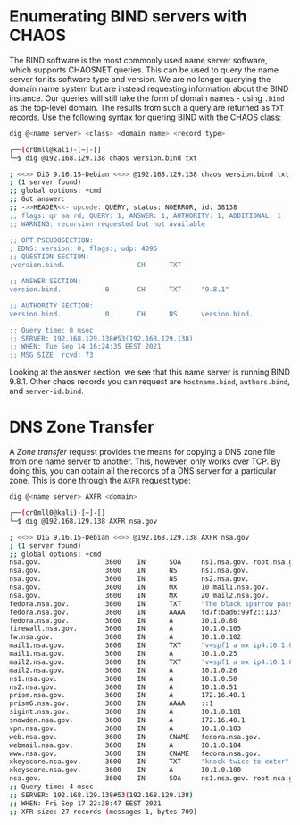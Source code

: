 # Enumerating BIND servers with CHAOS
The BIND software is the most commonly used name server software, which supports CHAOSNET queries. This can be used to query the name server for its software type and version. We are no longer querying the domain name system but are instead requesting information about the BIND instance. Our queries will still take the form of domain names - using `.bind` as the top-level domain. The results from such a query are returned as `TXT` records. Use the following syntax for quering BIND with the CHAOS class:
```bash
dig @<name server> <class> <domain name> <record type>
```
```bash
┌──(cr0mll@kali)-[~]-[]
└─$ dig @192.168.129.138 chaos version.bind txt 

; <<>> DiG 9.16.15-Debian <<>> @192.168.129.138 chaos version.bind txt
; (1 server found)
;; global options: +cmd
;; Got answer:
;; ->>HEADER<<- opcode: QUERY, status: NOERROR, id: 38138
;; flags: qr aa rd; QUERY: 1, ANSWER: 1, AUTHORITY: 1, ADDITIONAL: 1
;; WARNING: recursion requested but not available

;; OPT PSEUDOSECTION:
; EDNS: version: 0, flags:; udp: 4096
;; QUESTION SECTION:
;version.bind.                  CH      TXT

;; ANSWER SECTION:
version.bind.           0       CH      TXT     "9.8.1"

;; AUTHORITY SECTION:
version.bind.           0       CH      NS      version.bind.

;; Query time: 0 msec
;; SERVER: 192.168.129.138#53(192.168.129.138)
;; WHEN: Tue Sep 14 16:24:35 EEST 2021
;; MSG SIZE  rcvd: 73
```
Looking at the answer section, we see that this name server is running BIND 9.8.1. Other chaos records you can request are `hostname.bind`, `authors.bind`, and `server-id.bind`.

# DNS Zone Transfer
A *Zone transfer* request provides the means for copying a DNS zone file from one name server to another. This, however, only works over TCP. By doing this, you can obtain all the records of a DNS server for a particular zone. This is done through the `AXFR` request type:
```bash
dig @<name server> AXFR <domain>
```
```bash
┌──(cr0mll0@kali)-[~]-[]
└─$ dig @192.168.129.138 AXFR nsa.gov 

; <<>> DiG 9.16.15-Debian <<>> @192.168.129.138 AXFR nsa.gov
; (1 server found)
;; global options: +cmd
nsa.gov.                3600    IN      SOA     ns1.nsa.gov. root.nsa.gov. 2007010401 3600 600 86400 600
nsa.gov.                3600    IN      NS      ns1.nsa.gov.
nsa.gov.                3600    IN      NS      ns2.nsa.gov.
nsa.gov.                3600    IN      MX      10 mail1.nsa.gov.
nsa.gov.                3600    IN      MX      20 mail2.nsa.gov.
fedora.nsa.gov.         3600    IN      TXT     "The black sparrow password"
fedora.nsa.gov.         3600    IN      AAAA    fd7f:bad6:99f2::1337
fedora.nsa.gov.         3600    IN      A       10.1.0.80
firewall.nsa.gov.       3600    IN      A       10.1.0.105
fw.nsa.gov.             3600    IN      A       10.1.0.102
mail1.nsa.gov.          3600    IN      TXT     "v=spf1 a mx ip4:10.1.0.25 ~all"
mail1.nsa.gov.          3600    IN      A       10.1.0.25
mail2.nsa.gov.          3600    IN      TXT     "v=spf1 a mx ip4:10.1.0.26 ~all"
mail2.nsa.gov.          3600    IN      A       10.1.0.26
ns1.nsa.gov.            3600    IN      A       10.1.0.50
ns2.nsa.gov.            3600    IN      A       10.1.0.51
prism.nsa.gov.          3600    IN      A       172.16.40.1
prism6.nsa.gov.         3600    IN      AAAA    ::1
sigint.nsa.gov.         3600    IN      A       10.1.0.101
snowden.nsa.gov.        3600    IN      A       172.16.40.1
vpn.nsa.gov.            3600    IN      A       10.1.0.103
web.nsa.gov.            3600    IN      CNAME   fedora.nsa.gov.
webmail.nsa.gov.        3600    IN      A       10.1.0.104
www.nsa.gov.            3600    IN      CNAME   fedora.nsa.gov.
xkeyscore.nsa.gov.      3600    IN      TXT     "knock twice to enter"
xkeyscore.nsa.gov.      3600    IN      A       10.1.0.100
nsa.gov.                3600    IN      SOA     ns1.nsa.gov. root.nsa.gov. 2007010401 3600 600 86400 600
;; Query time: 4 msec
;; SERVER: 192.168.129.138#53(192.168.129.138)
;; WHEN: Fri Sep 17 22:38:47 EEST 2021
;; XFR size: 27 records (messages 1, bytes 709)
```


